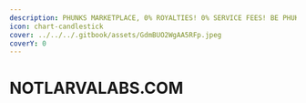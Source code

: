 ```yaml
---
description: PHUNKS MARKETPLACE, 0% ROYALTIES! 0% SERVICE FEES! BE PHUKNY! BE PHREE!
icon: chart-candlestick
cover: ../../../.gitbook/assets/GdmBUO2WgAA5RFp.jpeg
coverY: 0
---
```


# NOTLARVALABS.COM

